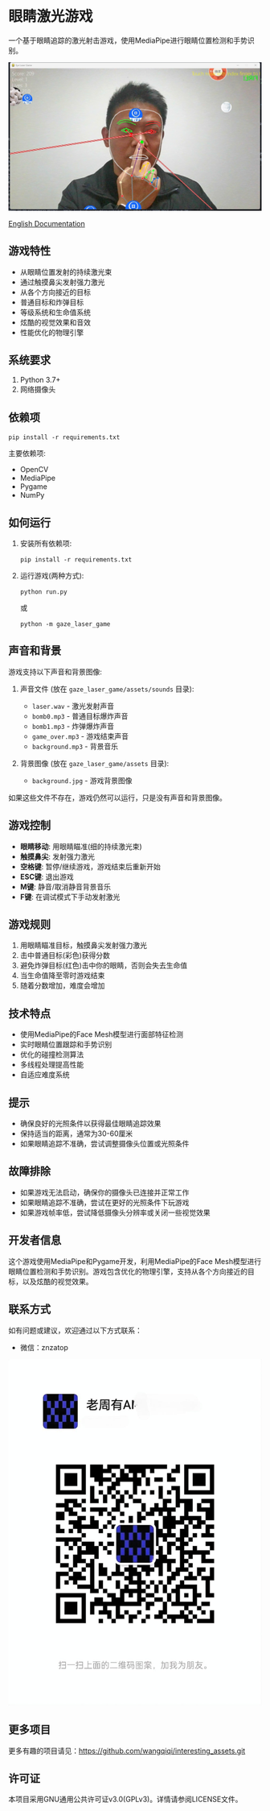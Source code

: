 # 眼睛激光游戏

一个基于眼睛追踪的激光射击游戏，使用MediaPipe进行眼睛位置检测和手势识别。

![眼睛激光游戏演示](https://github.com/wangqiqi/interesting_assets/raw/main/images/gaze_laser_game1.png)

[English Documentation](README.md)

## 游戏特性

- 从眼睛位置发射的持续激光束
- 通过触摸鼻尖发射强力激光
- 从各个方向接近的目标
- 普通目标和炸弹目标
- 等级系统和生命值系统
- 炫酷的视觉效果和音效
- 性能优化的物理引擎

## 系统要求

1. Python 3.7+
2. 网络摄像头

## 依赖项

```
pip install -r requirements.txt
```

主要依赖项:
- OpenCV
- MediaPipe
- Pygame
- NumPy

## 如何运行

1. 安装所有依赖项:
   ```
   pip install -r requirements.txt
   ```

2. 运行游戏(两种方式):
   ```
   python run.py
   ```
   或
   ```
   python -m gaze_laser_game
   ```

## 声音和背景

游戏支持以下声音和背景图像:

1. 声音文件 (放在 `gaze_laser_game/assets/sounds` 目录):
   - `laser.wav` - 激光发射声音
   - `bomb0.mp3` - 普通目标爆炸声音
   - `bomb1.mp3` - 炸弹爆炸声音
   - `game_over.mp3` - 游戏结束声音
   - `background.mp3` - 背景音乐

2. 背景图像 (放在 `gaze_laser_game/assets` 目录):
   - `background.jpg` - 游戏背景图像

如果这些文件不存在，游戏仍然可以运行，只是没有声音和背景图像。

## 游戏控制

- **眼睛移动**: 用眼睛瞄准(细的持续激光束)
- **触摸鼻尖**: 发射强力激光
- **空格键**: 暂停/继续游戏，游戏结束后重新开始
- **ESC键**: 退出游戏
- **M键**: 静音/取消静音背景音乐
- **F键**: 在调试模式下手动发射激光

## 游戏规则

1. 用眼睛瞄准目标，触摸鼻尖发射强力激光
2. 击中普通目标(彩色)获得分数
3. 避免炸弹目标(红色)击中你的眼睛，否则会失去生命值
4. 当生命值降至零时游戏结束
5. 随着分数增加，难度会增加

## 技术特点

- 使用MediaPipe的Face Mesh模型进行面部特征检测
- 实时眼睛位置跟踪和手势识别
- 优化的碰撞检测算法
- 多线程处理提高性能
- 自适应难度系统

## 提示

- 确保良好的光照条件以获得最佳眼睛追踪效果
- 保持适当的距离，通常为30-60厘米
- 如果眼睛追踪不准确，尝试调整摄像头位置或光照条件

## 故障排除

- 如果游戏无法启动，确保你的摄像头已连接并正常工作
- 如果眼睛追踪不准确，尝试在更好的光照条件下玩游戏
- 如果游戏帧率低，尝试降低摄像头分辨率或关闭一些视觉效果

## 开发者信息

这个游戏使用MediaPipe和Pygame开发，利用MediaPipe的Face Mesh模型进行眼睛位置检测和手势识别。游戏包含优化的物理引擎，支持从各个方向接近的目标，以及炫酷的视觉效果。

## 联系方式

如有问题或建议，欢迎通过以下方式联系：

- 微信：znzatop

![微信](https://github.com/wangqiqi/interesting_assets/raw/main/images/wechat.jpg)

## 更多项目

更多有趣的项目请见：https://github.com/wangqiqi/interesting_assets.git

## 许可证

本项目采用GNU通用公共许可证v3.0(GPLv3)。详情请参阅LICENSE文件。 